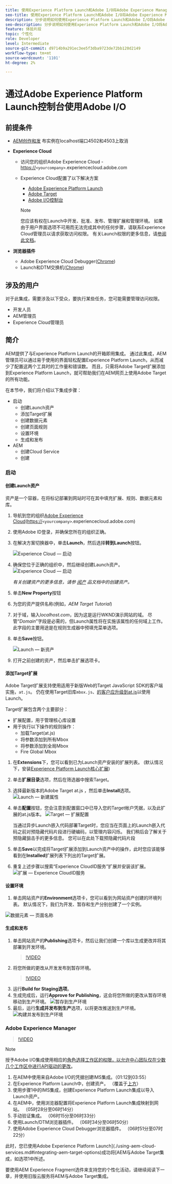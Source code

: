 ```yaml
---
title: 使用Experience Platform Launch和Adobe I/O将Adobe Experience Manager与Adobe Target集成
seo-title: 使用Experience Platform Launch和Adobe I/O将Adobe Experience Manager与Adobe Target集成
description: 分步说明如何使用Experience Platform Launch和Adobe I/O将Adobe Experience Manager与Adobe Target集成
seo-description: 分步说明如何使用Experience Platform Launch和Adobe I/O将Adobe Experience Manager与Adobe Target集成
feature: 体验片段
topic: 个性化
role: Developer
level: Intermediate
source-git-commit: d9714b9a291ec3ee5f3dba9723de72bb120d2149
workflow-type: tm+mt
source-wordcount: '1101'
ht-degree: 2%

---
```



# 通过Adobe Experience Platform Launch控制台使用Adobe I/O

## 前提条件

* [AEM创作和发](./implementation.md#set-up-aem) 布实例在localhost端口4502和4503上取消
* **Experience Cloud**
   * 访问您的组织Adobe Experience Cloud - <https://>`<yourcompany>`.experiencecloud.adobe.com
   * Experience Cloud配置了以下解决方案
      * [Adobe Experience Platform Launch](https://experiencecloud.adobe.com)
      * [Adobe Target](https://experiencecloud.adobe.com)
      * [Adobe I/O控制台](https://console.adobe.io)

      >[!NOTE]
      >您应该有权在Launch中开发、批准、发布、管理扩展和管理环境。 如果由于用户界面选项不可用而无法完成其中的任何步骤，请联系Experience Cloud管理员以请求获取访问权限。 有关Launch权限的更多信息，请[参阅此文档](https://docs.adobelaunch.com/administration/user-permissions)。


* **浏览器插件**
   * Adobe Experience Cloud Debugger([Chrome](https://chrome.google.com/webstore/detail/adobe-experience-cloud-de/ocdmogmohccmeicdhlhhgepeaijenapj))
   * Launch和DTM交换机([Chrome](https://chrome.google.com/webstore/detail/launch-and-dtm-switch/nlgdemkdapolikbjimjajpmonpbpmipk))

## 涉及的用户

对于此集成，需要涉及以下受众，要执行某些任务，您可能需要管理访问权限。

* 开发人员
* AEM管理员
* Experience Cloud管理员

## 简介

AEM提供了与Experience Platform Launch的开箱即用集成。 通过此集成，AEM管理员可以通过易于使用的界面轻松配置Experience Platform Launch，从而减少了配置这两个工具时的工作量和错误数。 而且，只需将Adobe Target扩展添加到Experience Platform Launch，就可帮助我们在AEM网页上使用Adobe Target的所有功能。

在本节中，我们将介绍以下集成步骤：

* 启动
   * 创建Launch资产
   * 添加Target扩展
   * 创建数据元素
   * 创建页面规则
   * 设置环境
   * 生成和发布
* AEM
   * 创建Cloud Service
   * 创建

### 启动

#### 创建Launch资产

资产是一个容器，在将标记部署到网站时可在其中填充扩展、规则、数据元素和库。

1. 导航到您的组织[Adobe Experience Cloud](https://experiencecloud.adobe.com/)(<https://>`<yourcompany>`.experiencecloud.adobe.com)
2. 使用Adobe ID登录，并确保您所在的组织正确。
3. 在解决方案切换器中，单击&#x200B;**Launch**，然后选择&#x200B;**转到Launch**&#x200B;按钮。

   ![Experience Cloud — 启动](assets/using-launch-adobe-io/exc-cloud-launch.png)

4. 确保您位于正确的组织中，然后继续创建Launch资产。
   ![Experience Cloud — 启动](assets/using-launch-adobe-io/launch-create-property.png)

   *有关创建资产的更多信息，请参 [阅产](https://docs.adobelaunch.com/administration/companies-and-properties#create-a-property) 品文档中的创建资产。*
5. 单击&#x200B;**New Property**&#x200B;按钮
6. 为您的资产提供名称(例如，*AEM Target Tutorial*)
7. 对于域，输入&#x200B;*localhost.com*，因为这是运行WKND演示网站的域。 尽管“*Domain*”字段是必需的，但Launch属性将在实施该属性的任何域上工作。 此字段的主要用途是在规则生成器中预填充菜单选项。
8. 单击&#x200B;**Save**&#x200B;按钮。

   ![Launch — 新资产](assets/using-launch-adobe-io/exc-launch-property.png)

9. 打开之前创建的资产，然后单击扩展选项卡。

#### 添加Target扩展

Adobe Target扩展支持使用适用于新版Web的Target JavaScript SDK的客户端实施，`at.js`。 仍在使用Target旧库`mbox.js`、[的客户应升级到at.js](https://docs.adobe.com/content/help/en/target/using/implement-target/client-side/upgrading-from-atjs-1x-to-atjs-20.html)以使用Launch。

Target扩展包含两个主要部分：

* 扩展配置，用于管理核心库设置
* 用于执行以下操作的规则操作：
   * 加载Target(at.js)
   * 将参数添加到所有Mbox
   * 将参数添加到全局Mbox
   * Fire Global Mbox

1. 在&#x200B;**Extensions**&#x200B;下，您可以看到已为Launch资产安装的扩展列表。 (默认情况下，安装[Experience Platform Launch核心扩展](https://exchange.adobe.com/experiencecloud.details.100223.adobe-launch-core-extension.html))
2. 单击&#x200B;**扩展目录**&#x200B;选项，然后在筛选器中搜索Target。
3. 选择最新版本的Adobe Target at.js ，然后单击&#x200B;**Install**选项。
   ![Launch — 新建属性](assets/using-launch-adobe-io/launch-target-extension.png)

4. 单击&#x200B;**配置**按钮，您会注意到配置窗口中已导入您的Target帐户凭据，以及此扩展的at.js版本。
   ![Target — 扩展配置](assets/using-launch-adobe-io/launch-target-extension-2.png)

   当通过异步Launch嵌入代码部署Target时，您应当在页面上的Launch嵌入代码之前对预隐藏代码片段进行硬编码，以管理内容闪烁。 我们稍后会了解关于预隐藏狙击手的更多信息。 您可以在此处下载预隐藏代码片段[](assets/using-launch-adobe-io/prehiding.js)

5. 单击&#x200B;**Save**&#x200B;以完成将Target扩展添加到Launch资产中的操作，此时您应该能够看到在&#x200B;**Installed**&#x200B;扩展列表下列出的Target扩展。

6. 重复上述步骤以搜索“Experience CloudID服务”扩展并安装该扩展。
   ![扩展 — Experience CloudID服务](assets/using-launch-adobe-io/launch-extension-experience-cloud.png)

#### 设置环境

1. 单击网站资产的&#x200B;**Environment**&#x200B;选项卡，您可以看到为网站资产创建的环境列表。 默认情况下，我们为开发、暂存和生产分别创建了一个实例。

![数据元素 — 页面名称](assets/using-launch-adobe-io/launch-environment-setup.png)

#### 生成和发布

1. 单击网站资产的&#x200B;**Publishing**&#x200B;选项卡，然后让我们创建一个库以生成更改并将其部署到开发环境。
   >[!VIDEO](https://video.tv.adobe.com/v/28412?quality=12&learn=on)
2. 将您所做的更改从开发发布到暂存环境。
   >[!VIDEO](https://video.tv.adobe.com/v/28419?quality=12&learn=on)
3. 运行&#x200B;**Build for Staging选项**。
4. 生成完成后，运行&#x200B;**Approve for Publishing**，这会将您所做的更改从暂存环境移动到生产环境。
   ![暂存到生产环境](assets/using-launch-adobe-io/build-staging.png)
5. 最后，运行&#x200B;**生成并发布到生产**选项，以将更改推送到生产环境。
   ![构建并发布到生产环境](assets/using-launch-adobe-io/build-and-publish.png)

### Adobe Experience Manager

>[!VIDEO](https://video.tv.adobe.com/v/28416?quality=12&learn=on)

>[!NOTE]
>
> 授予Adobe I/O集成使用相应的[角色选择工作区的权限，以允许中心团队仅在少数几个工作区中进行API驱动的更改](https://docs.adobe.com/content/help/en/target/using/administer/manage-users/enterprise/configure-adobe-io-integration.html)。

1. 在AEM中使用来自Adobe I/O的凭据创建IMS集成。（01:12到03:55）
2. 在Experience Platform Launch中，创建资产。 （覆盖于[上方](#create-launch-property)）
3. 使用步骤1中的IMS集成，创建Experience Platform Launch集成以导入Launch资产。
4. 在AEM中，使用浏览器配置将Experience Platform Launch集成映射到网站。 （05时28分至06时14分）
5. 手动验证集成。 （06时15分至06时33分）
6. 使用Launch/DTM浏览器插件。 （06时34分至06时50分）
7. 使用Adobe Experience Cloud Debugger浏览器插件。 （06时51分至07时22分）

此时，您已使用Adobe Experience Platform Launch](./using-aem-cloud-services.md#integrating-aem-target-options)成功将[AEM与Adobe Target集成，如选项1中所述。

要使用AEM Experience Fragment选件来支持您的个性化活动，请继续阅读下一章，并使用旧版云服务将AEM与Adobe Target集成。
